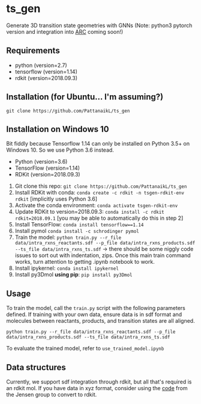 # ts_gen
Generate 3D transition state geometries with GNNs (Note: python3 pytorch version and integration into [ARC](https://github.com/ReactionMechanismGenerator/ARC) coming soon!)

## Requirements
* python (version=2.7)
* tensorflow (version=1.14)
* rdkit (version=2018.09.3)

## Installation (for Ubuntu... I'm assuming?)
`git clone https://github.com/PattanaikL/ts_gen`

## Installation on Windows 10
Bit fiddly because Tensorflow 1.14 can only be installed on Python 3.5+ on Windows 10. So we use Python 3.6 instead.
* Python (version=3.6)
* TensorFlow (version=1.14)
* RDKit (version=2018.09.3)

1. Git clone this repo: `git clone https://github.com/PattanaikL/ts_gen`
2. Install RDKit with conda: `conda create -c rdkit -n tsgen-rdkit-env rdkit` [implicitly uses Python 3.6]
3. Activate the conda environment: `conda activate tsgen-rdkit-env`
4. Update RDKit to version=2018.09.3: `conda install -c rdkit rdkit=2018.09.1` [you may be able to automatically do this in step 2]
5. Install TensorFlow: `conda install tensorflow==1.14`
6. Install pymol `conda install -c schrodinger pymol`
7. Train the model: `python train.py --r_file data/intra_rxns_reactants.sdf --p_file data/intra_rxns_products.sdf --ts_file data/intra_rxns_ts.sdf` -> there should be some niggly code issues to sort out with indentation, zips.
Once this main train command works, turn attention to getting .ipynb notebook to work. 
8. Install ipykernel: `conda install ipykernel`
9. Install py3Dmol **using pip**: `pip install py3Dmol`

## Usage
To train the model, call the `train.py` script with the following parameters defined. If training with your own data, ensure data is in sdf format and molecules between reactants, products, and transition states are all aligned.

`python train.py --r_file data/intra_rxns_reactants.sdf --p_file data/intra_rxns_products.sdf --ts_file data/intra_rxns_ts.sdf`

To evaluate the trained model, refer to `use_trained_model.ipynb`

## Data structures
Currently, we support sdf integration through rdkit, but all that's required is an rdkit mol. If you have data in xyz format, consider using the [code](https://github.com/jensengroup/xyz2mol) from the Jensen group to convert to rdkit.
